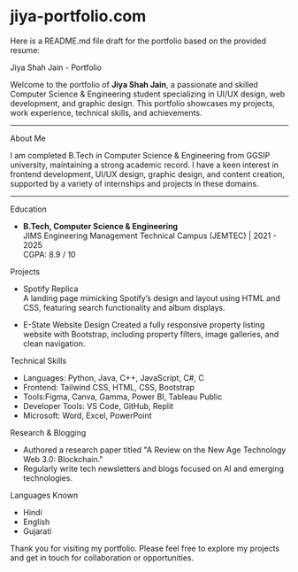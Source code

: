 # jiya-portfolio.com
Here is a README.md file draft for the portfolio based on the provided resume:

 Jiya Shah Jain - Portfolio

Welcome to the portfolio of **Jiya Shah Jain**, a passionate and skilled Computer Science & Engineering student specializing in UI/UX design, web development, and graphic design. This portfolio showcases my projects, work experience, technical skills, and achievements.

---

About Me

I am completed  B.Tech in Computer Science & Engineering from GGSIP university, maintaining a strong academic record. I have a keen interest in frontend development, UI/UX design, graphic design, and content creation, supported by a variety of internships and projects in these domains.

---

 Education

- **B.Tech, Computer Science & Engineering**  
  JIMS Engineering Management Technical Campus (JEMTEC) | 2021 - 2025  
  CGPA: 8.9 / 10

 Projects

- Spotify Replica  
  A landing page mimicking Spotify’s design and layout using HTML and CSS, featuring search functionality and album displays.

- E-State Website Design
  Created a fully responsive property listing website with Bootstrap, including property filters, image galleries, and clean navigation.


 Technical Skills

- Languages: Python, Java, C++, JavaScript, C#, C  
- Frontend: Tailwind CSS, HTML, CSS, Bootstrap  
- Tools:Figma, Canva, Gamma, Power BI, Tableau Public  
- Developer Tools: VS Code, GitHub, Replit  
- Microsoft: Word, Excel, PowerPoint

 Research & Blogging

- Authored a research paper titled "A Review on the New Age Technology Web 3.0: Blockchain."
- Regularly write tech newsletters and blogs focused on AI and emerging technologies.
  
 Languages Known
- Hindi  
- English  
- Gujarati



Thank you for visiting my portfolio. Please feel free to explore my projects and get in touch for collaboration or opportunities.
